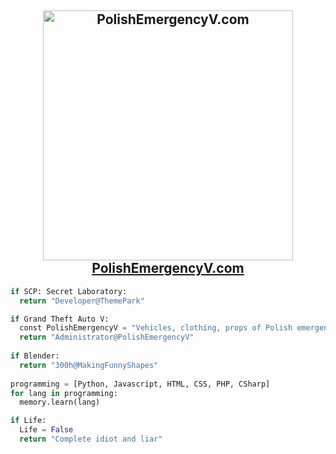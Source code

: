 <h2 align="center">

<a href="https://polishemergencyv.com"> 
  <img src="https://i.imgur.com/lIUlT9w.png" width="400" alt="PolishEmergencyV.com">
</a>
<br>
<a href="https://polishemergencyv.com">PolishEmergencyV.com</a></h2>

```python
if SCP: Secret Laboratory:
  return "Developer@ThemePark"

if Grand Theft Auto V:
  const PolishEmergencyV = "Vehicles, clothing, props of Polish emergency services"
  return "Administrator@PolishEmergencyV"
  
if Blender:
  return "300h@MakingFunnyShapes"
  
programming = [Python, Javascript, HTML, CSS, PHP, CSharp]
for lang in programming:
  memory.learn(lang)

if Life:
  Life = False
  return "Complete idiot and liar"
```
